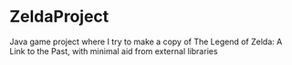 ZeldaProject
============

Java game project where I try to make a copy of The Legend of Zelda: A Link to the Past, with minimal aid from external libraries
